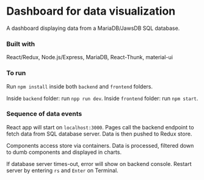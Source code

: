 # Dashboard for data visualization

A dashboard displaying data from a MariaDB/JawsDB SQL database.

### Built with

React/Redux, Node.js/Express, MariaDB, React-Thunk, material-ui

### To run

Run `npm install` inside both `backend` and `frontend` folders.

Inside `backend` folder: run `npp run dev`.
Inside `frontend` folder: run `npm start`.

### Sequence of data events

React app will start on `localhost:3000`. Pages call the backend endpoint to fetch data from SQL database server. Data is then pushed to Redux store.

Components access store via containers. Data is processed, filtered down to dumb components and displayed in charts.

If database server times-out, error will show on backend console. Restart server by entering `rs` and `Enter` on Terminal.
